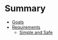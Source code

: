 # Summary

- [Goals](./goals.md)
- [Requirements](./requirements/index.md)
    - [Simple and Safe](./requirements/abstractions.md)
